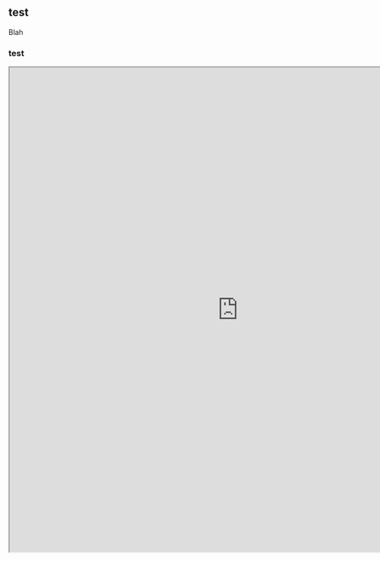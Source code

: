 ## test

Blah


### test
<iframe src="https://public.tableau.com/profile/brittney.butler#!/vizhome/May11Map/Dashboard2?publish=yes"
 width="900" height="955"></iframe>
